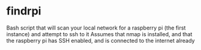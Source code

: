# findrpi
Bash script that will scan your local network for a raspberry pi (the first instance) and attempt to ssh to it
Assumes that nmap is installed, and that the raspberry pi has SSH enabled, and is connected to the internet already
